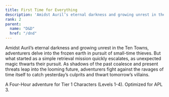 ```yaml
---
title: First Time for Everything
description: 'Amidst Auril’s eternal darkness and growing unrest in the Ten Towns, adventurers delve into the frozen earth in pursuit of small-time thieves. But what started as a simple retrieval mission quickly escalates, as unexpected magic thwarts their pursuit. As shadows of the past coalesce and present threats leap into the looming future, adventurers fight against the ravages of time itself to catch yesterday’s culprits and thwart tomorrow’s villains.'
rank: 2
parent:
  name: "D&D"
  href: "/dnd"
---
```


Amidst Auril’s eternal darkness and growing unrest in the Ten Towns, adventurers delve into the frozen earth in pursuit of small-time thieves. But what started as a simple retrieval mission quickly escalates, as unexpected magic thwarts their pursuit. As shadows of the past coalesce and present threats leap into the looming future, adventurers fight against the ravages of time itself to catch yesterday’s culprits and thwart tomorrow’s villains.

A Four-Hour adventure for Tier 1 Characters (Levels 1-4). Optimized for APL 3.
